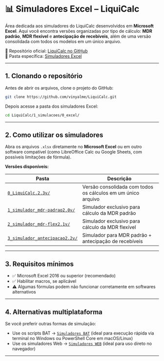 # 📊 Simuladores Excel – LiquiCalc

Área dedicada aos simuladores do LiquiCalc desenvolvidos em **Microsoft Excel**. Aqui você encontra versões organizadas por tipo de cálculo: **MDR padrão**, **MDR flexível** e **antecipação de recebíveis**, além de uma versão consolidada com todos os modelos em um único arquivo.

📂 Repositório oficial: [LiquiCalc no GitHub](https://github.com/vinyalme/LiquiCalc)  
📂 Pasta específica: [Simuladores Excel](https://github.com/vinyalme/LiquiCalc/tree/main/1_simuladores/0_excel)

---

## 1. Clonando o repositório

Antes de abrir os arquivos, clone o projeto do GitHub:

```bash
git clone https://github.com/vinyalme/LiquiCalc.git
```

Depois acesse a pasta dos simuladores Excel:

```bash
cd LiquiCalc/1_simulacoes/0_excel/
```

---

## 2. Como utilizar os simuladores

Abra os arquivos `.xlsx` diretamente no **Microsoft Excel** ou em outro software compatível (como LibreOffice Calc ou Google Sheets, com possíveis limitações de fórmula).

**Versões disponíveis:**

| Pasta                                                                                                                               | Descrição                                                    |
|-------------------------------------------------------------------------------------------------------------------------------------|--------------------------------------------------------------|
| [`0_LiquiCalc.2.3v/`](https://github.com/vinyalme/LiquiCalc/tree/main/1_simuladores/0_excel/0_LiquiCalc.2.3v)                       | Versão consolidada com todos os cálculos em um único arquivo |
| [`1_simulador_mdr-padrao2.0v/`](https://github.com/vinyalme/LiquiCalc/tree/main/1_simuladores/0_excel/1_simulador_mdr-padrao2.0v)   | Simulador exclusivo para cálculo da MDR padrão               |
| [`2_simulador_mdr-flex2.1v/`](https://github.com/vinyalme/LiquiCalc/tree/main/1_simuladores/0_excel/2_simulador_mdr-flex2.1v)       | Simulador exclusivo para cálculo da MDR flexível             |
| [`3_simulador_antecipacao2.2v/`](https://github.com/vinyalme/LiquiCalc/tree/main/1_simuladores/0_excel/3_simulador_antecipacao2.2v) | Simulador para MDR padrão + antecipação de recebíveis        |

---

## 3. Requisitos mínimos

- ✅ Microsoft Excel 2016 ou superior (recomendado)
- ✅ Habilitar macros, se aplicável
- ⚠️ Algumas fórmulas podem não funcionar corretamente em softwares alternativos

---

## 4. Alternativas multiplataforma

Se você preferir outras formas de simulação:

- Use os scripts BAT → [`Simuladores BAT`](https://github.com/vinyalme/LiquiCalc/tree/main/1_simuladores/1_simulador_bat) (ideal para execução rápida via terminal no Windows ou PowerShell Core em macOS/Linux)
- Use os simuladores Web → [`Simuladores WEB`](https://github.com/vinyalme/LiquiCalc/tree/main/1_simuladores/2_simulador_web) (ideal para uso direto no navegador)

---